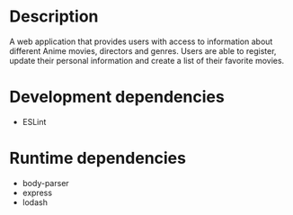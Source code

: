 # Description

A web application that provides users with access to information about different Anime movies, directors and genres. Users are able to register, update their personal information and create a list of their favorite movies.
 
# Development dependencies

- ESLint

# Runtime dependencies

- body-parser
- express 
- lodash
